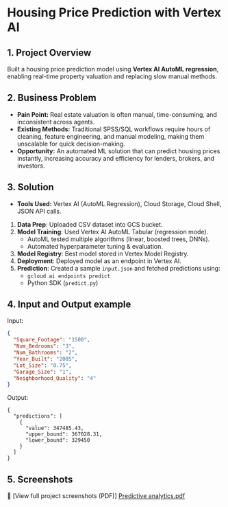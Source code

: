 # Housing Price Prediction with Vertex AI  

## 1. Project Overview  
Built a housing price prediction model using **Vertex AI AutoML regression**, enabling real-time property valuation and replacing slow manual methods.  

## 2. Business Problem  
- **Pain Point:** Real estate valuation is often manual, time-consuming, and inconsistent across agents.  
- **Existing Methods:** Traditional SPSS/SQL workflows require hours of cleaning, feature engineering, and manual modeling, making them unscalable for quick decision-making.  
- **Opportunity:** An automated ML solution that can predict housing prices instantly, increasing accuracy and efficiency for lenders, brokers, and investors.  

## 3. Solution   
- **Tools Used:** Vertex AI (AutoML Regression), Cloud Storage, Cloud Shell, JSON API calls.
1. **Data Prep**: Uploaded CSV dataset into GCS bucket.
2. **Model Training**: Used Vertex AI AutoML Tabular (regression mode).
   - AutoML tested multiple algorithms (linear, boosted trees, DNNs).
   - Automated hyperparameter tuning & evaluation.
3. **Model Registry**: Best model stored in Vertex Model Registry.
4. **Deployment**: Deployed model as an endpoint in Vertex AI.
5. **Prediction**: Created a sample `input.json` and fetched predictions using:
   - `gcloud ai endpoints predict`
   - Python SDK (`predict.py`)

## 4. Input and Output example

Input:
```json
{
  "Square_Footage": "1500",
  "Num_Bedrooms": "3",
  "Num_Bathrooms": "2",
  "Year_Built": "2005",
  "Lot_Size": "0.75",
  "Garage_Size": "1",
  "Neighborhood_Quality": "4"
}
```

Output:
```
{
  "predictions": [
    {
      "value": 347485.43,
      "upper_bound": 367028.31,
      "lower_bound": 329450
    }
  ]
}
```

## 5. Screenshots
📎 [View full project screenshots (PDF)] [Predictive analytics.pdf](https://github.com/user-attachments/files/23121742/Predictive.analytics.pdf)

